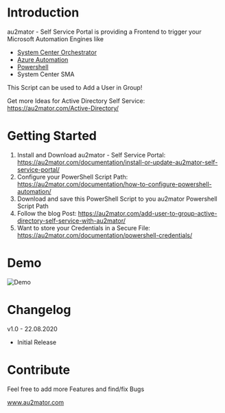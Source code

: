 # Introduction

au2mator - Self Service Portal is providing a Frontend to trigger your Microsoft Automation Engines like

- <a href="https://www.au2mator.com/orchestrator" target="_blank">System Center Orchestrator</a>
- <a href="https://www.au2mator.com/AzureAutomation" target="_blank">Azure Automation</a>
- <a href="https://www.au2mator.com/Powershell" target="_blank">Powershell</a>
- System Center SMA

This Script can be used to Add a User in Group!

Get more Ideas for Active Directory Self Service: https://au2mator.com/Active-Directory/

# Getting Started

1.	Install and Download au2mator - Self Service Portal: https://au2mator.com/documentation/install-or-update-au2mator-self-service-portal/
2.	Configure your PowerShell Script Path: https://au2mator.com/documentation/how-to-configure-powershell-automation/
3.	Download and save this PowerShell Script to you au2mator Powershell Script Path
4.	Follow the blog Post: https://au2mator.com/add-user-to-group-active-directory-self-service-with-au2mator/
5.  Want to store your Credentials in a Secure File: https://au2mator.com/documentation/powershell-credentials/


# Demo
![Demo](/Demo/AD-UserOnboarding_FULL.gif)


# Changelog

v1.0 - 22.08.2020
 - Initial Release


# Contribute

Feel free to add more Features and find/fix Bugs

www.au2mator.com